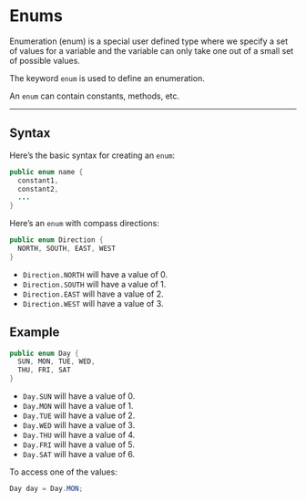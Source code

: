 # Enums
Enumeration (enum) is a special user defined type where we specify a set of values for a variable and the variable can only take one out of a small set of possible values.

The keyword `enum` is used to define an enumeration.

An `enum` can contain constants, methods, etc.

---

## Syntax
Here’s the basic syntax for creating an `enum`:

```Java
public enum name {
  constant1,
  constant2,
  ...
}
```

Here’s an `enum` with compass directions:

```Java
public enum Direction {
  NORTH, SOUTH, EAST, WEST
}
```

-   `Direction.NORTH` will have a value of 0.
-   `Direction.SOUTH` will have a value of 1.
-   `Direction.EAST` will have a value of 2.
-   `Direction.WEST` will have a value of 3.

## Example

```Java
public enum Day {
  SUN, MON, TUE, WED,
  THU, FRI, SAT
}
```

-   `Day.SUN` will have a value of 0.
-   `Day.MON` will have a value of 1.
-   `Day.TUE` will have a value of 2.
-   `Day.WED` will have a value of 3.
-   `Day.THU` will have a value of 4.
-   `Day.FRI` will have a value of 5.
-   `Day.SAT` will have a value of 6.

To access one of the values:

```Java
Day day = Day.MON;
```